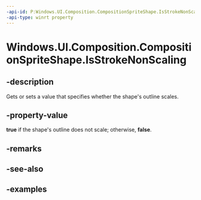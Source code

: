 ```yaml
---
-api-id: P:Windows.UI.Composition.CompositionSpriteShape.IsStrokeNonScaling
-api-type: winrt property
---
```


<!-- Property syntax.
public bool IsStrokeNonScaling { get;  set; }
-->

# Windows.UI.Composition.CompositionSpriteShape.IsStrokeNonScaling

## -description

Gets or sets a value that specifies whether the shape's outline scales.



## -property-value

**true** if the shape's outline does not scale; otherwise, **false**.

## -remarks

## -see-also

## -examples

